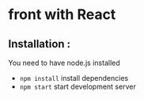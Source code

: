 # front with React

## Installation :

You need to have node.js installed

- `npm install` install dependencies
- `npm start` start development server

